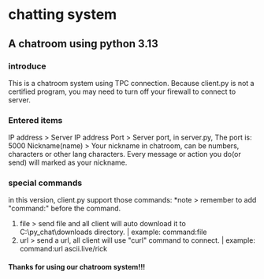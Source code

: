 # chatting system
## A chatroom using python 3.13
### introduce
This is a chatroom system using TPC connection.
Because client.py is not a certified program, you may need to turn off your firewall to connect to server.

### Entered items
IP address > Server IP address
Port > Server port, in server.py, The port is: 5000
Nickname(name) > Your nickname in chatroom, can be numbers, characters or other lang characters. Every message or action you do(or send) will marked as your nickname.

### special commands
in this version, client.py support those commands:
*note > remember to add "command:" before the command.
1. file > send file and all client will auto download it to C:\py_chat\downloads directory. | example: command:file
2. url > send a url, all client will use "curl" command to connect. | example: command:url ascii.live/rick

#### Thanks for using our chatroom system!!!

